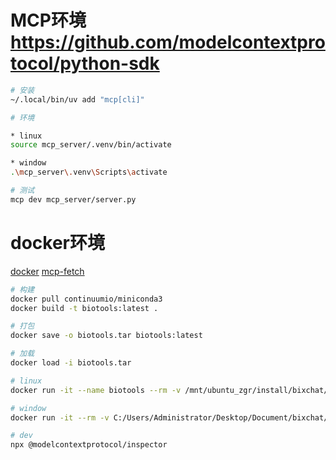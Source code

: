# MCP环境 https://github.com/modelcontextprotocol/python-sdk
```bash
# 安装
~/.local/bin/uv add "mcp[cli]"

# 环境

* linux
source mcp_server/.venv/bin/activate

* window
.\mcp_server\.venv\Scripts\activate

# 测试
mcp dev mcp_server/server.py
```

# docker环境 

[docker](https://www.anaconda.com/docs/tools/working-with-conda/applications/docker#docker)
[mcp-fetch](https://github.com/modelcontextprotocol/servers/blob/main/src/fetch/Dockerfile)

```bash
# 构建
docker pull continuumio/miniconda3
docker build -t biotools:latest .

# 打包
docker save -o biotools.tar biotools:latest

# 加载
docker load -i biotools.tar

# linux
docker run -it --name biotools --rm -v /mnt/ubuntu_zgr/install/bixchat/biotools/tmp:/tmp -v /mnt/ubuntu_zgr/install/bixchat/biotools/data:/data -p 3001:3001 biotools

# window
docker run -it --rm -v C:/Users/Administrator/Desktop/Document/bixchat/biotools/tmp:/tmp -v C:/Users/Administrator/Desktop/Document/bixchat/biotools/data:/data -p 3001:3001 biotools

# dev
npx @modelcontextprotocol/inspector
```